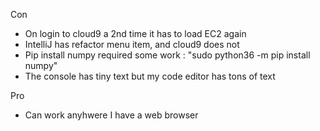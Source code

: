 
Con
- On login to cloud9 a 2nd time it has to load EC2 again
- IntelliJ has refactor menu item, and cloud9 does not
- Pip install numpy required some work : "sudo python36 -m pip install numpy"
- The console has tiny text but my code editor has tons of text

Pro
- Can work anyhwere I have a web browser
